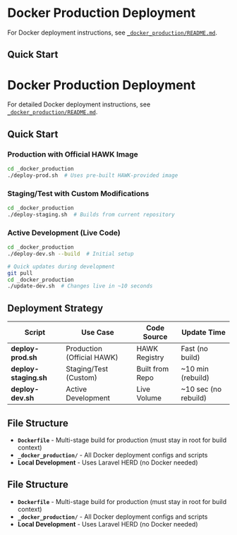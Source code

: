# Docker Production Deployment

For Docker deployment instructions, see [`_docker_production/README.md`](_docker_production/README.md).

## Quick Start

# Docker Production Deployment

For detailed Docker deployment instructions, see [`_docker_production/README.md`](_docker_production/README.md).

## Quick Start

### Production with Official HAWK Image
```bash
cd _docker_production
./deploy-prod.sh  # Uses pre-built HAWK-provided image
```

### Staging/Test with Custom Modifications
```bash
cd _docker_production
./deploy-staging.sh  # Builds from current repository
```

### Active Development (Live Code)
```bash
cd _docker_production
./deploy-dev.sh --build  # Initial setup

# Quick updates during development
git pull
cd _docker_production
./update-dev.sh  # Changes live in ~10 seconds
```

## Deployment Strategy

| Script | Use Case | Code Source | Update Time |
|--------|----------|-------------|-------------|
| **deploy-prod.sh** | Production (Official HAWK) | HAWK Registry | Fast (no build) |
| **deploy-staging.sh** | Staging/Test (Custom) | Built from Repo | ~10 min (rebuild) |
| **deploy-dev.sh** | Active Development | Live Volume | ~10 sec (no rebuild) |

## File Structure

- **`Dockerfile`** - Multi-stage build for production (must stay in root for build context)
- **`_docker_production/`** - All Docker deployment configs and scripts
- **Local Development** - Uses Laravel HERD (no Docker needed)

## File Structure

- **`Dockerfile`** - Multi-stage build for production (must stay in root for build context)
- **`_docker_production/`** - All Docker deployment configs and scripts
- **Local Development** - Uses Laravel HERD (no Docker needed)
